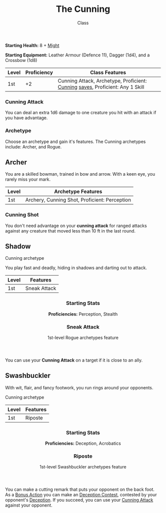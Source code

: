 <header>

# The Cunning

<p class="subheading">Class</p>

</header>

**Starting Health:** 8 + [Might](pages/characters/attributes.md?id=might)

**Starting Equipment:** Leather Armour (Defence 11), Dagger (1d4), and a Crossbow (1d8)

| Level | Proficiency | Class Features  |
| ----  | ----------- |- |
| 1st   | +2          | Cunning Attack, Archetype, Proficient: [Cunning](pages/characters/attributes.md?id=cunning) [saves](pages/rules/rolling.md?id=saves), Proficient: Any 1 Skill |

### Cunning Attack

You can deal an extra 1d6 damage to one creature you hit with an attack if you have advantage.

### Archetype

Choose an archetype and gain it's features. The Cunning archetypes include: Archer, and Rogue.

## Archer

You are a skilled bowman, trained in bow and arrow. With a keen eye, you rarely miss your mark.

| Level | Archetype Features |
| ----  | ------------------ |
| 1st   | Archery, Cunning Shot, Proficient: Perception |

### Cunning Shot

You don't need advantage on your **cunning attack** for ranged attacks against any creature that moved less than 10 ft in the last round.

## Shadow

<p class="subheading">Cunning archetype</p>

</header>

You play fast and deadly, hiding in shadows and darting out to attack.

| Level | Features |
| ----  | - |
| 1st   | Sneak Attack |

<header>

### Starting Stats

**Proficiencies:** Perception, Stealth

### Sneak Attack

<p class="subheading">1st-level Rogue archetypes feature</p>

</header>

You can use your **Cunning Attack** on a target if it is close to an ally.

## Swashbuckler

With wit, flair, and fancy footwork, you run rings around your opponents.

<p class="subheading">Cunning archetype</p>

</header>

| Level | Features |
| ----  | - |
| 1st   | Riposte |

<header>

### Starting Stats

**Proficiencies:** Deception, Acrobatics

### Riposte

<p class="subheading">1st-level Swashbuckler archetypes feature</p>

</header>

You can make a cutting remark that puts your opponent on the back foot. As a [Bonus Action](pages/combat/bonus-actions.md) you can make an [Deception Contest](pages/rules/rolling.md#contests), contested by your opponent's [Deception](pages/characters/skills.md?id=deception). If you succeed, you can use your [Cunning Attack](#cunning-attack) against your opponent.
